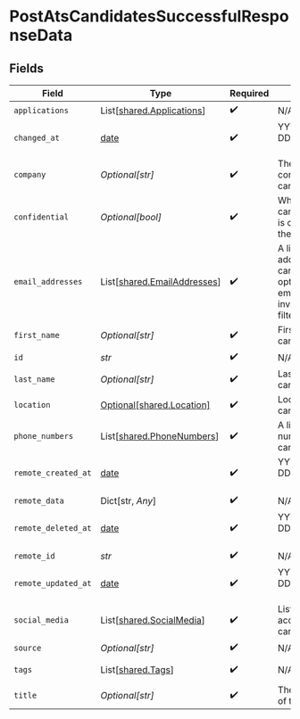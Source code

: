 # PostAtsCandidatesSuccessfulResponseData


## Fields

| Field                                                                                                                           | Type                                                                                                                            | Required                                                                                                                        | Description                                                                                                                     | Example                                                                                                                         |
| ------------------------------------------------------------------------------------------------------------------------------- | ------------------------------------------------------------------------------------------------------------------------------- | ------------------------------------------------------------------------------------------------------------------------------- | ------------------------------------------------------------------------------------------------------------------------------- | ------------------------------------------------------------------------------------------------------------------------------- |
| `applications`                                                                                                                  | List[[shared.Applications](../../models/shared/applications.md)]                                                                | :heavy_check_mark:                                                                                                              | N/A                                                                                                                             |                                                                                                                                 |
| `changed_at`                                                                                                                    | [date](https://docs.python.org/3/library/datetime.html#date-objects)                                                            | :heavy_check_mark:                                                                                                              | YYYY-MM-DDTHH:mm:ss.sssZ<br/><br/>[](https://developer.mozilla.org/en-US/docs/Web/JavaScript/Reference/Global_Objects/Date/toISOString) |                                                                                                                                 |
| `company`                                                                                                                       | *Optional[str]*                                                                                                                 | :heavy_check_mark:                                                                                                              | The current company of the candidate.                                                                                           |                                                                                                                                 |
| `confidential`                                                                                                                  | *Optional[bool]*                                                                                                                | :heavy_check_mark:                                                                                                              | Whether the candidate's profile is confidential in the ATS.                                                                     |                                                                                                                                 |
| `email_addresses`                                                                                                               | List[[shared.EmailAddresses](../../models/shared/emailaddresses.md)]                                                            | :heavy_check_mark:                                                                                                              | A list of email addresses of the candidate with an optional type. If an email address is invalid, it will be filtered out.      |                                                                                                                                 |
| `first_name`                                                                                                                    | *Optional[str]*                                                                                                                 | :heavy_check_mark:                                                                                                              | First name of the candidate.                                                                                                    |                                                                                                                                 |
| `id`                                                                                                                            | *str*                                                                                                                           | :heavy_check_mark:                                                                                                              | N/A                                                                                                                             |                                                                                                                                 |
| `last_name`                                                                                                                     | *Optional[str]*                                                                                                                 | :heavy_check_mark:                                                                                                              | Last name of the candidate.                                                                                                     |                                                                                                                                 |
| `location`                                                                                                                      | [Optional[shared.Location]](../../models/shared/location.md)                                                                    | :heavy_check_mark:                                                                                                              | Location of the candidate.                                                                                                      |                                                                                                                                 |
| `phone_numbers`                                                                                                                 | List[[shared.PhoneNumbers](../../models/shared/phonenumbers.md)]                                                                | :heavy_check_mark:                                                                                                              | A list of phone numbers of the candidate.                                                                                       |                                                                                                                                 |
| `remote_created_at`                                                                                                             | [date](https://docs.python.org/3/library/datetime.html#date-objects)                                                            | :heavy_check_mark:                                                                                                              | YYYY-MM-DDTHH:mm:ss.sssZ<br/><br/>[](https://developer.mozilla.org/en-US/docs/Web/JavaScript/Reference/Global_Objects/Date/toISOString) |                                                                                                                                 |
| `remote_data`                                                                                                                   | Dict[str, *Any*]                                                                                                                | :heavy_check_mark:                                                                                                              | N/A                                                                                                                             |                                                                                                                                 |
| `remote_deleted_at`                                                                                                             | [date](https://docs.python.org/3/library/datetime.html#date-objects)                                                            | :heavy_check_mark:                                                                                                              | YYYY-MM-DDTHH:mm:ss.sssZ<br/><br/>[](https://developer.mozilla.org/en-US/docs/Web/JavaScript/Reference/Global_Objects/Date/toISOString) |                                                                                                                                 |
| `remote_id`                                                                                                                     | *str*                                                                                                                           | :heavy_check_mark:                                                                                                              | N/A                                                                                                                             |                                                                                                                                 |
| `remote_updated_at`                                                                                                             | [date](https://docs.python.org/3/library/datetime.html#date-objects)                                                            | :heavy_check_mark:                                                                                                              | YYYY-MM-DDTHH:mm:ss.sssZ<br/><br/>[](https://developer.mozilla.org/en-US/docs/Web/JavaScript/Reference/Global_Objects/Date/toISOString) |                                                                                                                                 |
| `social_media`                                                                                                                  | List[[shared.SocialMedia](../../models/shared/socialmedia.md)]                                                                  | :heavy_check_mark:                                                                                                              | List of social media accounts of the candidate.                                                                                 |                                                                                                                                 |
| `source`                                                                                                                        | *Optional[str]*                                                                                                                 | :heavy_check_mark:                                                                                                              | N/A                                                                                                                             |                                                                                                                                 |
| `tags`                                                                                                                          | List[[shared.Tags](../../models/shared/tags.md)]                                                                                | :heavy_check_mark:                                                                                                              | N/A                                                                                                                             | {"id":"26vafvWSRmbhNcxJYqjCzuJg","name":"High Potential","remote_id":"32"}                                                      |
| `title`                                                                                                                         | *Optional[str]*                                                                                                                 | :heavy_check_mark:                                                                                                              | The current job title of the candidate.                                                                                         |                                                                                                                                 |